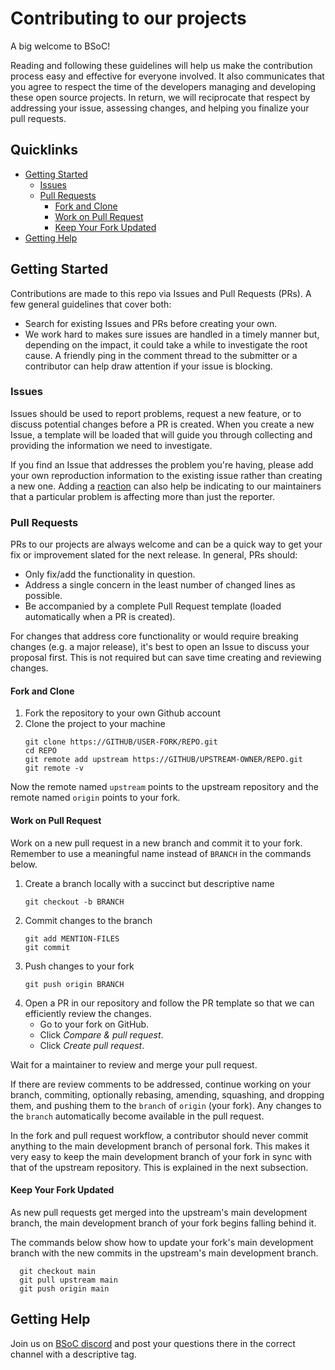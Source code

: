 # Contributing to our projects

A big welcome to BSoC!

Reading and following these guidelines will help us make the contribution process easy and effective for everyone involved. It also communicates that you agree to respect the time of the developers managing and developing these open source projects. In return, we will reciprocate that respect by addressing your issue, assessing changes, and helping you finalize your pull requests.

## Quicklinks

* [Getting Started](#getting-started)
    * [Issues](#issues)
    * [Pull Requests](#pull-requests)
        * [Fork and Clone](#fork-and-clone)
        * [Work on Pull Request](#work-on-pull-request)
        * [Keep Your Fork Updated](#keep-your-fork-updated)
* [Getting Help](#getting-help)

## Getting Started

Contributions are made to this repo via Issues and Pull Requests (PRs). A few general guidelines that cover both:

- Search for existing Issues and PRs before creating your own.
- We work hard to makes sure issues are handled in a timely manner but, depending on the impact, it could take a while to investigate the root cause. A friendly ping in the comment thread to the submitter or a contributor can help draw attention if your issue is blocking.

### Issues

Issues should be used to report problems, request a new feature, or to discuss potential changes before a PR is created. When you create a new Issue, a template will be loaded that will guide you through collecting and providing the information we need to investigate.

If you find an Issue that addresses the problem you're having, please add your own reproduction information to the existing issue rather than creating a new one. Adding a [reaction](https://github.blog/2016-03-10-add-reactions-to-pull-requests-issues-and-comments/) can also help be indicating to our maintainers that a particular problem is affecting more than just the reporter.

### Pull Requests

PRs to our projects are always welcome and can be a quick way to get your fix or improvement slated for the next release. In general, PRs should:

- Only fix/add the functionality in question.
- Address a single concern in the least number of changed lines as possible.
- Be accompanied by a complete Pull Request template (loaded automatically when a PR is created).

For changes that address core functionality or would require breaking changes (e.g. a major release), it's best to open an Issue to discuss your proposal first. This is not required but can save time creating and reviewing changes.

#### Fork and Clone


1. Fork the repository to your own Github account
2. Clone the project to your machine
    ```
    git clone https://GITHUB/USER-FORK/REPO.git
    cd REPO
    git remote add upstream https://GITHUB/UPSTREAM-OWNER/REPO.git
    git remote -v
    ```

Now the remote named `upstream` points to the upstream repository and the remote named `origin` points to your fork.


#### Work on Pull Request

Work on a new pull request in a new branch and commit it to your fork. Remember to use a meaningful name instead of `BRANCH` in the commands below.

1. Create a branch locally with a succinct but descriptive name
    ```
    git checkout -b BRANCH
    ```
2. Commit changes to the branch
    ```
    git add MENTION-FILES
    git commit
    ```
3. Push changes to your fork
    ```
    git push origin BRANCH
    ```
4. Open a PR in our repository and follow the PR template so that we can efficiently review the changes.
    - Go to your fork on GitHub.
    - Click *Compare & pull request*.
    - Click *Create pull request*.

Wait for a maintainer to review and merge your pull request.

If there are review comments to be addressed, continue working on your branch, commiting, optionally rebasing, amending, squashing, and dropping them, and pushing them to the `branch` of `origin` (your fork). Any changes to the `branch` automatically become available in the pull request.

In the fork and pull request workflow, a contributor should never commit anything to the main development branch of personal fork. This makes it very easy to keep the main development branch of your fork in sync with that of the upstream repository. This is explained in the next subsection.

#### Keep Your Fork Updated

As new pull requests get merged into the upstream's main development branch, the main development branch of your fork begins falling behind it.

The commands below show how to update your fork's main development branch with the new commits in the upstream's main development branch.
```
  git checkout main
  git pull upstream main
  git push origin main
```

## Getting Help

Join us on [BSoC discord](https://discord.gg/WNDu3SxxFW) and post your questions there in the correct channel with a descriptive tag.
